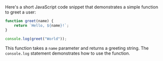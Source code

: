 Here's a short JavaScript code snippet that demonstrates a simple function to greet a user:

```javascript
function greet(name) {
    return `Hello, ${name}!`;
}

console.log(greet("World"));
```

This function takes a `name` parameter and returns a greeting string. The `console.log` statement demonstrates how to use the function.